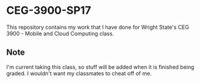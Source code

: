 # CEG-3900-SP17
This repository contains my work that I have done for Wright State's CEG 3900 - Mobile and Cloud Computing class.

## Note
I'm current taking this class, so stuff will be added when it is finished being graded.  I wouldn't want my classmates to cheat off of me.
